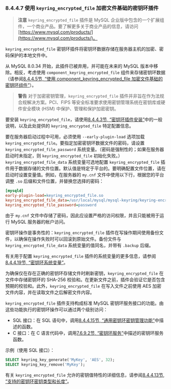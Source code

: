 ### 8.4.4.7 使用 `keyring_encrypted_file` 加密文件基础的密钥环插件

> **注意**
> `keyring_encrypted_file` 插件是 MySQL 企业版中包含的一个扩展组件，一个商业产品。要了解更多关于商业产品的信息，请访问 [https://www.mysql.com/products/](https://www.mysql.com/products/)。

`keyring_encrypted_file` 密钥环插件将密钥环数据存储在服务器主机的加密、密码保护的本地文件中。

从 MySQL 8.0.34 开始，此插件已被弃用，并可能在未来的 MySQL 版本中移除。相反，考虑使用 `component_keyring_encrypted_file` 组件来存储密钥环数据（请参阅[8.4.4.5节, “使用 component_keyring_encrypted_file 加密文件基础的密钥环组件”](#8.4.4.5)）。

> **警告**
> 对于加密密钥管理，`keyring_encrypted_file` 插件并非旨在作为法规合规解决方案。PCI、FIPS 等安全标准要求使用密钥管理系统在密钥库或硬件安全模块 (HSM) 中保护、管理和保护加密密钥。

要安装 `keyring_encrypted_file`，请使用[8.4.4.3节, “密钥环插件安装”](#8.4.4.3)中的一般说明，以及此处提供的 `keyring_encrypted_file` 特定配置信息。

要在服务器启动过程中可用，必须使用 `--early-plugin-load` 选项加载 `keyring_encrypted_file`。要指定加密密钥环数据文件的密码，请设置 `keyring_encrypted_file_password` 系统变量。（密码是强制性的；如果在服务器启动时未指定，则 `keyring_encrypted_file` 初始化失败。）`keyring_encrypted_file_data` 系统变量可选地配置 `keyring_encrypted_file` 插件用于数据存储的文件位置。默认值是特定于平台的。要明确配置文件位置，请在启动时设置变量值。例如，在服务器的 `my.cnf` 文件中使用以下行，根据您的平台调整 `.so` 后缀和文件位置，并替换您选择的密码：

```ini
[mysqld]
early-plugin-load=keyring_encrypted_file.so
keyring_encrypted_file_data=/usr/local/mysql/mysql-keyring/keyring-encrypted
keyring_encrypted_file_password=password
```

由于 `my.cnf` 文件中存储了密码，因此应设置严格的访问权限，并且只能被用于运行 MySQL 服务器的帐户访问。

密钥环操作是事务性的：`keyring_encrypted_file` 插件在写操作期间使用备份文件，以确保在操作失败时可以回滚到原始文件。备份文件与 `keyring_encrypted_file_data` 系统变量的值同名，并带有 `.backup` 后缀。

有关用于配置 `keyring_encrypted_file` 插件的系统变量的更多信息，请参阅[8.4.4.19节, “密钥环系统变量”](#8.4.4.19)。

为确保仅在存在正确的密钥环存储文件时刷新密钥，`keyring_encrypted_file` 在文件中存储密钥环的 SHA-256 校验和。在更新文件之前，插件会验证它是否包含预期的校验和。此外，`keyring_encrypted_file` 在写入文件之前使用 AES 加密文件内容，并在读取文件之后解密文件内容。

`keyring_encrypted_file` 插件支持构成标准 MySQL 密钥环服务接口的功能。由这些功能执行的密钥环操作可以通过两个级别访问：

- SQL 接口：在 SQL 语句中，调用[8.4.4.15节, “通用密钥环密钥管理功能”](#8.4.4.15)中描述的函数。
- C 接口：在 C 语言代码中，调用[7.6.9.2节, “密钥环服务”](#7.6.9.2)中描述的密钥环服务函数。

示例（使用 SQL 接口）：

```sql
SELECT keyring_key_generate('MyKey', 'AES', 32);
SELECT keyring_key_remove('MyKey');
```

有关 `keyring_encrypted_file` 允许的密钥值特性的详细信息，请参阅[8.4.4.13节, “支持的密钥环密钥类型和长度”](#8.4.4.13)。